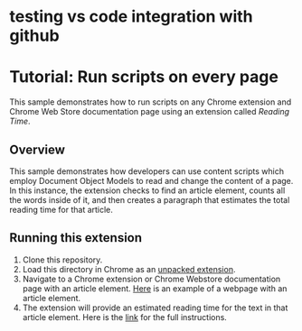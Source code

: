 # testing vs code integration with github

# Tutorial: Run scripts on every page

This sample demonstrates how to run scripts on any Chrome extension and Chrome Web Store documentation page using an extension called _Reading Time_.

## Overview

This sample demonstrates how developers can use content scripts which employ Document Object Models to read and change the content of a page. In this instance, the extension checks to find an article element, counts all the words inside of it, and then creates a paragraph that estimates the total reading time for that article.

## Running this extension

1. Clone this repository.
2. Load this directory in Chrome as an [unpacked extension](https://developer.chrome.com/docs/extensions/mv3/getstarted/development-basics/#load-unpacked).
3. Navigate to a Chrome extension or Chrome Webstore documentation page with an article element. [Here](https://developer.chrome.com/docs/webstore/publish) is an example of a webpage with an article element.
4. The extension will provide an estimated reading time for the text in that article element. Here is the [link](https://developer.chrome.com/docs/extensions/get-started/tutorial/scripts-on-every-tab) for the full instructions.
